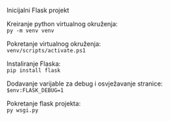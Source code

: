 Inicijalni Flask projekt

Kreiranje python virtualnog okruženja:\
<code>py -m venv venv</code>

Pokretanje virtualnog okruženja:\
<code>venv/scripts/activate.ps1</code>

Instaliranje Flaska:\
<code>pip install flask</code>

Dodavanje varijable za debug i osvježavanje stranice:\
<code>$env:FLASK_DEBUG=1</code>

Pokretanje flask projekta:\
<code>py wsgi.py</code>
